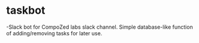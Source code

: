 # taskbot

-Slack bot for CompoZed labs slack channel. Simple database-like function of adding/removing tasks for later use.
